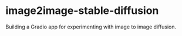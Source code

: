 # image2image-stable-diffusion
Building a Gradio app for experimenting with image to image diffusion.
